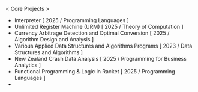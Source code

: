 < Core Projects >
- Interpreter [ 2025 / Programming Languages ]
- Unlimited Register Machine (URM) [ 2025 / Theory of Computation ]
- Currency Arbitrage Detection and Optimal Conversion [ 2025 / Algorithm Design and Analysis ]
- Various Applied Data Structures and Algorithms Programs [ 2023 / Data Structures and Algorithms ]
- New Zealand Crash Data Analysis [ 2025 / Programming for Business Analytics ]
- Functional Programming & Logic in Racket [ 2025 / Programming Languages ]
- 

  
